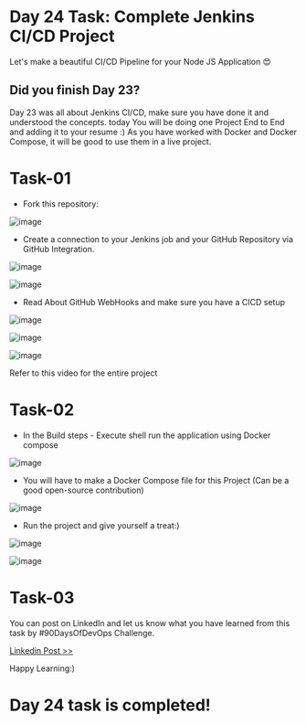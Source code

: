 # Day 24 Task: Complete Jenkins CI/CD Project

Let's make a beautiful CI/CD Pipeline for your Node JS Application 😍

## Did you finish Day 23?

Day 23 was all about Jenkins CI/CD, make sure you have done it and understood the concepts. today You will be doing one Project End to End and adding it to your resume :) As you have worked with Docker and Docker Compose, it will be good to use them in a live project.

# Task-01

- Fork this repository:

![image](https://user-images.githubusercontent.com/117350787/235361978-26a927f3-bf03-49a0-8fa6-3b4a4da63757.png)

- Create a connection to your Jenkins job and your GitHub Repository via GitHub Integration.

![image](https://user-images.githubusercontent.com/117350787/235361989-e76f2910-d910-4f4f-a37b-97a8ef5ce194.png)

![image](https://user-images.githubusercontent.com/117350787/235362002-5377ccc3-94b0-4961-b224-7dcb0356d469.png)

- Read About GitHub WebHooks and make sure you have a CICD setup

![image](https://user-images.githubusercontent.com/117350787/235362021-32910017-3354-4343-87b6-fb0bb51b48bd.png)

![image](https://user-images.githubusercontent.com/117350787/235362031-1abba2cf-2e00-4f04-a2d4-1843c7126d8d.png)

![image](https://user-images.githubusercontent.com/117350787/235362043-4233892e-4037-4ee9-a17b-8aa785dfa9d1.png)

Refer to this video for the entire project

# Task-02

- In the Build steps - Execute shell run the application using Docker compose

![image](https://user-images.githubusercontent.com/117350787/235362839-4356c90c-b04f-47e8-913c-cb62a70e444a.png)

- You will have to make a Docker Compose file for this Project (Can be a good open-source contribution)

![image](https://user-images.githubusercontent.com/117350787/235362853-a1a6a6c9-60fe-4882-a5cc-f58502c2a3cb.png)

- Run the project and give yourself a treat:)

![image](https://user-images.githubusercontent.com/117350787/235362099-20861949-772e-4519-a863-ba822c116598.png)

![image](https://user-images.githubusercontent.com/117350787/235362113-15c3c62d-82b0-4eed-845f-392696d77010.png)

# Task-03

You can post on LinkedIn and let us know what you have learned from this task by #90DaysOfDevOps Challenge.

[Linkedin Post >>](https://www.linkedin.com/posts/chaitannyaa-gaikwad-b16965115_day24-90daysofdevops-challenge-tws-activity-7058454779194146816-Jacf/?utm_source=share&utm_medium=member_desktop)

Happy Learning:)

# Day 24 task is completed!

